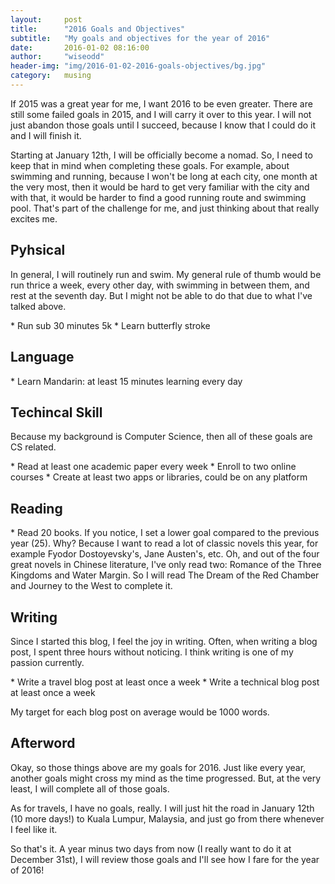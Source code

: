 ```yaml
---
layout:     post
title:      "2016 Goals and Objectives"
subtitle:   "My goals and objectives for the year of 2016"
date:       2016-01-02 08:16:00
author:     "wiseodd"
header-img: "img/2016-01-02-2016-goals-objectives/bg.jpg"
category:   musing
---
```


If 2015 was a great year for me, I want 2016 to be even greater. There are still some failed goals in 2015, and I will carry it over to this year. I will not just abandon those goals until I succeed, because I know that I could do it and I will finish it.

Starting at January 12th, I will be officially become a nomad. So, I need to keep that in mind when completing these goals. For example, about swimming and running, because I won't be long at each city, one month at the very most, then it would be hard to get very familiar with the city and with that, it would be harder to find a good running route and swimming pool. That's part of the challenge for me, and just thinking about that really excites me.

<h2 class="section-header">Pyhsical</h2>

In general, I will routinely run and swim. My general rule of thumb would be run thrice a week, every other day, with swimming in between them, and rest at the seventh day. But I might not be able to do that due to what I've talked above.

<p></p>
* Run sub 30 minutes 5k
* Learn butterfly stroke
<p></p>

<h2 class="section-header">Language</h2>

<p></p>
* Learn Mandarin: at least 15 minutes learning every day
<p></p>

<h2 class="section-header">Techincal Skill</h2>

Because my background is Computer Science, then all of these goals are CS related.

<p></p>
* Read at least one academic paper every week
* Enroll to two online courses
* Create at least two apps or libraries, could be on any platform
<p></p>

<h2 class="section-header">Reading</h2>

<p></p>
* Read 20 books. If you notice, I set a lower goal compared to the previous year (25). Why? Because I want to read a lot of classic novels this year, for example Fyodor Dostoyevsky's, Jane Austen's, etc. Oh, and out of the four great novels in Chinese literature, I've only read two: Romance of the Three Kingdoms and Water Margin. So I will read The Dream of the Red Chamber and Journey to the West to complete it.
<p></p>

<h2 class="section-header">Writing</h2>

Since I started this blog, I feel the joy in writing. Often, when writing a blog post, I spent three hours without noticing. I think writing is one of my passion currently.

<p></p>
* Write a travel blog post at least once a week
* Write a technical blog post at least once a week
<p></p>

My target for each blog post on average would be 1000 words.

<h2 class="section-header">Afterword</h2>

Okay, so those things above are my goals for 2016. Just like every year, another goals might cross my mind as the time progressed. But, at the very least, I will complete all of those goals.

As for travels, I have no goals, really. I will just hit the road in January 12th (10 more days!) to Kuala Lumpur, Malaysia, and just go from there whenever I feel like it.

So that's it. A year minus two days from now (I really want to do it at December 31st), I will review those goals and I'll see how I fare for the year of 2016!
